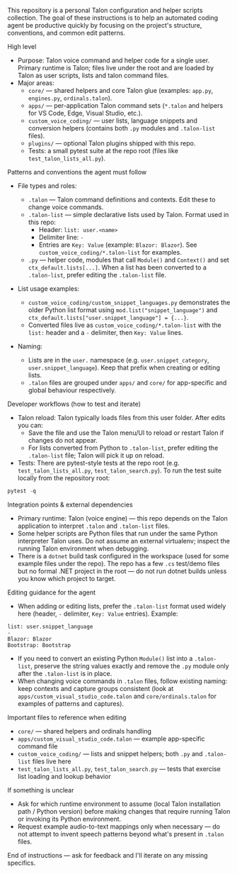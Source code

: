 This repository is a personal Talon configuration and helper scripts collection. The goal of these instructions is to help an automated coding agent be productive quickly by focusing on the project's structure, conventions, and common edit patterns.

High level
- Purpose: Talon voice command and helper code for a single user. Primary runtime is Talon; files live under the root and are loaded by Talon as user scripts, lists and talon command files.
- Major areas:
  - `core/` — shared helpers and core Talon glue (examples: `app.py`, `engines.py`, `ordinals.talon`).
  - `apps/` — per-application Talon command sets (`*.talon` and helpers for VS Code, Edge, Visual Studio, etc.).
  - `custom_voice_coding/` — user lists, language snippets and conversion helpers (contains both `.py` modules and `.talon-list` files).
  - `plugins/` — optional Talon plugins shipped with this repo.
  - Tests: a small pytest suite at the repo root (files like `test_talon_lists_all.py`).

Patterns and conventions the agent must follow
- File types and roles:
  - `.talon` — Talon command definitions and contexts. Edit these to change voice commands.
  - `.talon-list` — simple declarative lists used by Talon. Format used in this repo:
    - Header: `list: user.<name>`
    - Delimiter line: `-`
    - Entries are `Key: Value` (example: `Blazor: Blazor`). See `custom_voice_coding/*.talon-list` for examples.
  - `.py` — helper code, modules that call `Module()` and `Context()` and set `ctx_default.lists[...]`. When a list has been converted to a `.talon-list`, prefer editing the `.talon-list` file.

- List usage examples:
  - `custom_voice_coding/custom_snippet_languages.py` demonstrates the older Python list format using `mod.list("snippet_language")` and `ctx_default.lists["user.snippet_language"] = {...}`.
  - Converted files live as `custom_voice_coding/*.talon-list` with the `list:` header and a `-` delimiter, then `Key: Value` lines.

- Naming:
  - Lists are in the `user.` namespace (e.g. `user.snippet_category`, `user.snippet_language`). Keep that prefix when creating or editing lists.
  - `.talon` files are grouped under `apps/` and `core/` for app-specific and global behaviour respectively.

Developer workflows (how to test and iterate)
- Talon reload: Talon typically loads files from this user folder. After edits you can:
  - Save the file and use the Talon menu/UI to reload or restart Talon if changes do not appear.
  - For lists converted from Python to `.talon-list`, prefer editing the `.talon-list` file; Talon will pick it up on reload.
- Tests: There are pytest-style tests at the repo root (e.g. `test_talon_lists_all.py`, `test_talon_search.py`). To run the test suite locally from the repository root:

```powershell
pytest -q
```

Integration points & external dependencies
- Primary runtime: Talon (voice engine) — this repo depends on the Talon application to interpret `.talon` and `.talon-list` files.
- Some helper scripts are Python files that run under the same Python interpreter Talon uses. Do not assume an external virtualenv; inspect the running Talon environment when debugging.
- There is a `dotnet` build task configured in the workspace (used for some example files under the repo). The repo has a few `.cs` test/demo files but no formal .NET project in the root — do not run dotnet builds unless you know which project to target.

Editing guidance for the agent
- When adding or editing lists, prefer the `.talon-list` format used widely here (header, `-` delimiter, `Key: Value` entries). Example:

```
list: user.snippet_language
-
Blazor: Blazor
Bootstrap: Bootstrap
```

- If you need to convert an existing Python `Module()` list into a `.talon-list`, preserve the string values exactly and remove the `.py` module only after the `.talon-list` is in place.
- When changing voice commands in `.talon` files, follow existing naming: keep contexts and capture groups consistent (look at `apps/custom_visual_studio_code.talon` and `core/ordinals.talon` for examples of patterns and captures).

Important files to reference when editing
- `core/` — shared helpers and ordinals handling
- `apps/custom_visual_studio_code.talon` — example app-specific command file
- `custom_voice_coding/` — lists and snippet helpers; both `.py` and `.talon-list` files live here
- `test_talon_lists_all.py`, `test_talon_search.py` — tests that exercise list loading and lookup behavior

If something is unclear
- Ask for which runtime environment to assume (local Talon installation path / Python version) before making changes that require running Talon or invoking its Python environment.
- Request example audio-to-text mappings only when necessary — do not attempt to invent speech patterns beyond what's present in `.talon` files.

End of instructions — ask for feedback and I'll iterate on any missing specifics.
